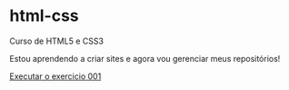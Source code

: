 # html-css
 Curso de HTML5 e CSS3

Estou aprendendo a criar sites e agora vou gerenciar meus repositórios!

<a href = "https://pedras31.github.io/html-css/exercicios/ex001/index.html"> Executar o exercicio 001</a> 